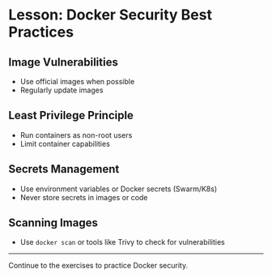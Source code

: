 # Lesson: Docker Security Best Practices

## Image Vulnerabilities
- Use official images when possible
- Regularly update images

## Least Privilege Principle
- Run containers as non-root users
- Limit container capabilities

## Secrets Management
- Use environment variables or Docker secrets (Swarm/K8s)
- Never store secrets in images or code

## Scanning Images
- Use `docker scan` or tools like Trivy to check for vulnerabilities

---

Continue to the exercises to practice Docker security.